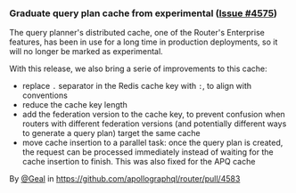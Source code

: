 ### Graduate query plan cache from experimental ([Issue #4575](https://github.com/apollographql/router/issues/4575))

The query planner's distributed cache, one of the Router's Enterprise features, has been in use for a long time in production deployments, so it will no longer be marked as experimental.

With this release, we also bring a serie of improvements to this cache:

- replace `.` separator in the Redis cache key with `:`, to align with conventions
- reduce the cache key length
- add the federation version to the cache key, to prevent confusion when routers with different federation versions (and potentially different ways to generate a query plan) target the same cache
- move cache insertion to a parallel task: once the query plan is created, the request can be processed immediately instead of waiting for the cache insertion to finish. This was also fixed for the APQ cache

By [@Geal](https://github.com/Geal) in https://github.com/apollographql/router/pull/4583